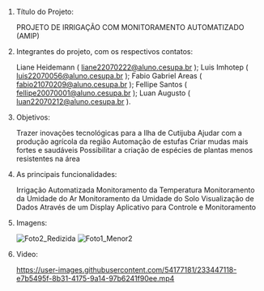 1. Título do Projeto: 
   
     PROJETO DE IRRIGAÇÃO COM MONITORAMENTO AUTOMATIZADO (AMIP)
 
2. Integrantes do projeto, com os respectivos contatos:  

    Liane Heidemann ( liane22070222@aluno.cesupa.br );
    Luis Imhotep ( luis22070056@aluno.cesupa.br );
    Fabio Gabriel Areas  ( fabio21070209@aluno.cesupa.br );
    Fellipe Santos ( fellipe20070001@aluno.cesupa.br );
    Luan Augusto ( luan22070212@aluno.cesupa.br ).
    
3. Objetivos: 

    Trazer inovações tecnológicas para a Ilha de Cutijuba
    Ajudar com a produção agrícola da região
    Automação de estufas
    Criar mudas mais fortes e saudáveis
    Possibilitar a criação de espécies de plantas menos resistentes na área
  
4. As principais funcionalidades: 

    Irrigação Automatizada
    Monitoramento da Temperatura
    Monitoramento da Umidade do Ar
    Monitoramento da Umidade do Solo
    Visualização de Dados Através de um Display
    Aplicativo para Controle e Monitoramento

5. Imagens:

    ![Foto2_Redizida](https://user-images.githubusercontent.com/54177181/233449006-1ddb223b-2d9d-480e-9070-6e0c94dc16e4.jpg)
    ![Foto1_Menor2](https://user-images.githubusercontent.com/54177181/232957592-59daba79-c052-4035-bf16-1cabac4542f7.jpg)
   
 6. Video:
 
     https://user-images.githubusercontent.com/54177181/233447118-e7b5495f-8b31-4175-9a14-97b6241f90ee.mp4
  
